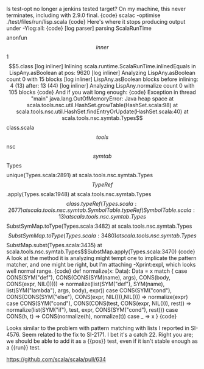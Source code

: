 Is test-opt no longer a jenkins tested target? On my machine, this never terminates, including with 2.9.0 final.
{code}
  scalac -optimise ./test/files/run/lisp.scala 
{code}
Here's where it stops producing output under -Ylog:all:
{code}
[log parser] parsing ScalaRunTime$$$$anonfun$$inner$$1$$5.class
[log inliner] Inlining scala.runtime.ScalaRunTime.inlinedEquals in LispAny.asBoolean at pos: 9620
[log inliner] Analyzing LispAny.asBoolean count 0 with 15 blocks
[log inliner]  LispAny.asBoolean blocks before inlining: 4 (13) after: 13 (44)
[log inliner] Analyzing LispAny.normalize count 0 with 105 blocks
{code}
And if you wait long enough:
{code}
Exception in thread "main" java.lang.OutOfMemoryError: Java heap space
	at scala.tools.nsc.util.HashSet.growTable(HashSet.scala:98)
	at scala.tools.nsc.util.HashSet.findEntryOrUpdate(HashSet.scala:40)
	at scala.tools.nsc.symtab.Types$$class.scala$$tools$$nsc$$symtab$$Types$$$$unique(Types.scala:2891)
	at scala.tools.nsc.symtab.Types$$TypeRef$$.apply(Types.scala:1948)
	at scala.tools.nsc.symtab.Types$$class.typeRef(Types.scala:2677)
	at scala.tools.nsc.symtab.SymbolTable.typeRef(SymbolTable.scala:13)
	at scala.tools.nsc.symtab.Types$$SubstSymMap.toType(Types.scala:3482)
	at scala.tools.nsc.symtab.Types$$SubstSymMap.toType(Types.scala:3480)
	at scala.tools.nsc.symtab.Types$$SubstMap.subst(Types.scala:3435)
	at scala.tools.nsc.symtab.Types$$SubstMap.apply(Types.scala:3470)
{code}
A look at the method it is analyzing might tempt one to implicate the pattern matcher, and one might be right, but I'm attaching -Xprint:expl, which looks well normal range.
{code}
def normalize(x: Data): Data = x match {
  case CONS(SYM("def"),
         CONS(CONS(SYM(name), args), CONS(body, CONS(expr, NIL())))) =>
    normalize(list(SYM("def"),
      SYM(name), list(SYM("lambda"), args, body), expr))
  case CONS(SYM("cond"), CONS(CONS(SYM("else"), CONS(expr, NIL())),NIL())) =>
    normalize(expr)
  case CONS(SYM("cond"), CONS(CONS(test, CONS(expr, NIL())), rest)) =>
    normalize(list(SYM("if"), test, expr, CONS(SYM("cond"), rest)))
  case CONS(h, t) => CONS(normalize(h), normalize(t))
  case _ => x
}
{code}

Looks similar to the problem with pattern matching with lists I reported in SI-4576.
Seem related to the fix to SI-2171. I bet it's a catch 22.
Right you are; we should be able to add it as a {{pos}} test, even if it isn't stable enough as a {{run}} test.

https://github.com/scala/scala/pull/634
